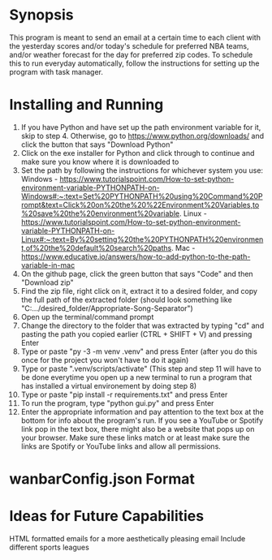 # Synopsis
This program is meant to send an email at a certain time to each client with the yesterday scores and/or today's schedule for preferred NBA teams, and/or weather forecast for the day for preferred zip codes. To schedule this to run everyday automatically, follow the instructions for setting up the program with task manager.

# Installing and Running

1. If you have Python and have set up the path environment variable for it, skip to step 4. Otherwise, go to https://www.python.org/downloads/ and click the button that says "Download Python"
2. Click on the exe installer for Python and click through to continue and make sure you know where it is downloaded to
3. Set the path by following the instructions for whichever system you use:
Windows - https://www.tutorialspoint.com/How-to-set-python-environment-variable-PYTHONPATH-on-Windows#:~:text=Set%20PYTHONPATH%20using%20Command%20Prompt&text=Click%20on%20the%20%22Environment%20Variables,to%20save%20the%20environment%20variable.
Linux - https://www.tutorialspoint.com/How-to-set-python-environment-variable-PYTHONPATH-on-Linux#:~:text=By%20setting%20the%20PYTHONPATH%20environment,of%20the%20default%20search%20paths.
Mac - https://www.educative.io/answers/how-to-add-python-to-the-path-variable-in-mac
4. On the github page, click the green button that says "Code" and then "Download zip"
5. Find the zip file, right click on it, extract it to a desired folder, and copy the full path of the extracted folder (should look something like "C:.../desired_folder/Appropriate-Song-Separator")
6. Open up the terminal/command prompt
7. Change the directory to the folder that was extracted by typing "cd" and pasting the path you copied earlier (CTRL + SHIFT + V) and pressing Enter
8. Type or paste "py -3 -m venv .venv" and press Enter (after you do this once for the project you won't have to do it again)
9. Type or paste ".venv/scripts/activate" (This step and step 11 will have to be done everytime you open up a new terminal to run a program that has installed a virtual environement by doing step 8)
10. Type or paste "pip install -r requirements.txt" and press Enter 
11. To run the program, type "python gui.py" and press Enter
12. Enter the appropriate information and pay attention to the text box at the bottom for info about the program's run. If you see a YouTube or Spotify link pop in the text box, there might also be a website that pops up on your browser. Make sure these links match or at least make sure the links are Spotify or YouTube links and allow all permissions.

# wanbarConfig.json Format

# Ideas for Future Capabilities

HTML formatted emails for a more aesthetically pleasing email
Include different sports leagues
